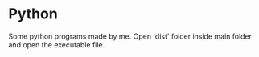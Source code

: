 # Python
Some python programs made by me.
Open 'dist' folder inside main folder and open the executable file.

